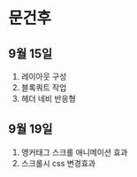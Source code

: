 # 문건후

## 9월 15일
1. 레이아웃 구성
2. 블록쿼트 작업
3. 헤더 네비 반응형

## 9월 19일
1. 앵커태그 스크롤 애니메이션 효과
2. 스크롤시 css 변경효과

